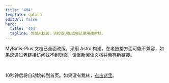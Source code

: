 ```yaml
---
title: '404'
template: splash
editUrl: false
hero:
  title: '404'
  tagline: 页面未找到，请检查URL或尝试使用搜索栏。
---
```


MyBatis-Plus 文档已全面改版，采用 Astro 构建，在老链接方面可能不兼容，如果您通过老链接访问找不到页面，请重新阅读文档并惠存新链接。

<br/>

<script>
  setTimeout(() => {
    window.location.href = '/';
  }, 10000);
</script>

<p>10秒钟后将自动跳转到首页。如果没有跳转，<a href="/">点击这里</a>。</p>
